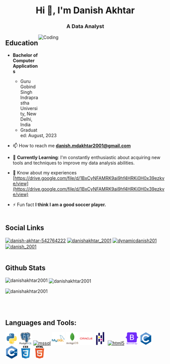 <h1 align="center">Hi 👋, I'm Danish Akhtar</h1>
<h3 align="center">A Data Analyst</h3>
<img align="right" alt="Coding" width="400" height="300" src="https://camo.githubusercontent.com/7de37139d0b4c1ce40865e799b446c0e963a3dd8fb68d239707237c40604fa3d/68747470733a2f2f63646e2e6472696262626c652e636f6d2f75736572732f3733303730332f73637265656e73686f74732f363538313234332f6176656e746f2e676966">

## Education

- **Bachelor of Computer Applications**
  - Guru Gobind Singh Indraprastha University, New Delhi, India
  - Graduated: August, 2023

- 📫 How to reach me **danish.mdakhtar2001@gmail.com**

- 🌱 **Currently Learning**: I'm constantly enthusiastic about acquiring new tools and techniques to improve my data analysis abilities.

- 📄 Know about my experiences [https://drive.google.com/file/d/1BxCyNFAMRK9ai9hf4HRKi0H0x39ezkve/view](https://drive.google.com/file/d/1BxCyNFAMRK9ai9hf4HRKi0H0x39ezkve/view)

- ⚡ Fun fact **I think I am a good soccer player.**
<br><br>
## Social Links
  <a href="https://linkedin.com/in/danish-akhtar-542764222" target="_blank" rel="noreferrer"><img align="center" src="https://raw.githubusercontent.com/rahuldkjain/github-profile-readme-generator/master/src/images/icons/Social/linked-in-alt.svg" alt="danish-akhtar-542764222" height="30" width="40" /></a>
  <a href="https://instagram.com/danishakhtar_2001" target="_blank" rel="noreferrer"><img align="center" src="https://raw.githubusercontent.com/rahuldkjain/github-profile-readme-generator/master/src/images/icons/Social/instagram.svg" alt="danishakhtar_2001" height="30" width="40" /></a>
  <a href="https://www.hackerrank.com/dynamicdanish201" target="_blank" rel="noreferrer"><img align="center" src="https://raw.githubusercontent.com/rahuldkjain/github-profile-readme-generator/master/src/images/icons/Social/hackerrank.svg" alt="dynamicdanish201" height="30" width="40" /></a>
  <a href="https://www.leetcode.com/danish_2001" target="_blank" rel="noreferrer"><img align="center" src="https://raw.githubusercontent.com/rahuldkjain/github-profile-readme-generator/master/src/images/icons/Social/leet-code.svg" alt="danish_2001" height="30" width="40" /></a>
<br><br>
## Github Stats
<p><img align="left" src="https://github-readme-stats.vercel.app/api/top-langs?username=danishakhtar2001&show_icons=true&locale=en&layout=compact" alt="danishakhtar2001" /></p>

<p>&nbsp;<img align="center" src="https://github-readme-stats.vercel.app/api?username=danishakhtar2001&show_icons=true&locale=en" alt="danishakhtar2001" /></p>

<p><img align="center" src="https://github-readme-streak-stats.herokuapp.com/?user=danishakhtar2001&" alt="danishakhtar2001" /></p>

<br><br>
## Languages and Tools:
<p align="left"> 
   
  <a href="https://www.python.org" target="_blank" rel="noreferrer"><img src="https://raw.githubusercontent.com/devicons/devicon/master/icons/python/python-original.svg" alt="python" width="40" height="40"/></a>
  <a href="https://www.postgresql.org" target="_blank" rel="noreferrer"><img src="https://raw.githubusercontent.com/devicons/devicon/master/icons/postgresql/postgresql-original-wordmark.svg" alt="postgresql" width="40" height="40"/></a> 
  <a href="https://www.microsoft.com/en-us/sql-server" target="_blank" rel="noreferrer"><img src="https://www.svgrepo.com/show/303229/microsoft-sql-server-logo.svg" alt="mssql" width="40" height="40"/></a>
  <a href="https://www.mysql.com/" target="_blank" rel="noreferrer"><img src="https://raw.githubusercontent.com/devicons/devicon/master/icons/mysql/mysql-original-wordmark.svg" alt="mysql" width="40" height="40"/></a>
 <a href="https://www.mongodb.com/" target="_blank" rel="noreferrer"><img src="https://raw.githubusercontent.com/devicons/devicon/master/icons/mongodb/mongodb-original-wordmark.svg" alt="mongodb" width="40" height="40"/></a>
  <a href="https://www.oracle.com/" target="_blank" rel="noreferrer"><img src="https://raw.githubusercontent.com/devicons/devicon/master/icons/oracle/oracle-original.svg" alt="oracle" width="40" height="40"/></a>
  <a href="https://pandas.pydata.org/" target="_blank" rel="noreferrer"><img src="https://raw.githubusercontent.com/devicons/devicon/2ae2a900d2f041da66e950e4d48052658d850630/icons/pandas/pandas-original.svg" alt="pandas" width="40" height="40"/></a>
  <a href="https://www.w3.org/html/" target="_blank" rel="noreferrer"><img src="https://camo.githubusercontent.com/0c6c5f6d541816cba0cf9d81f0131a125a2fea2646eb4fb81e48f8b24d73115e/68747470733a2f2f7065692e636f6d2f77702d636f6e74656e742f75706c6f6164732f323031362f30382f6d617872657364656661756c74726564756365642e6a7067" alt="html5" width="80" height="40"/></a>
  <a href="https://getbootstrap.com" target="_blank" rel="noreferrer"><img src="https://raw.githubusercontent.com/devicons/devicon/master/icons/bootstrap/bootstrap-plain-wordmark.svg" alt="bootstrap" width="40" height="40"/></a>
  <a href="https://www.cprogramming.com/" target="_blank" rel="noreferrer"><img src="https://raw.githubusercontent.com/devicons/devicon/master/icons/c/c-original.svg" alt="c" width="40" height="40"/></a>
  <a href="https://www.w3schools.com/cpp/" target="_blank" rel="noreferrer"><img src="https://raw.githubusercontent.com/devicons/devicon/master/icons/cplusplus/cplusplus-original.svg" alt="cplusplus" width="40" height="40"/></a>
  <a href="https://www.w3schools.com/css/" target="_blank" rel="noreferrer"><img src="https://raw.githubusercontent.com/devicons/devicon/master/icons/css3/css3-original-wordmark.svg" alt="css3" width="40" height="40"/></a>
  <a href="https://www.w3.org/html/" target="_blank" rel="noreferrer"><img src="https://raw.githubusercontent.com/devicons/devicon/master/icons/html5/html5-original-wordmark.svg" alt="html5" width="40" height="40"/></a>
</p>

<!-- Extra space -->
<br><br><br><br><br>
